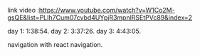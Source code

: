 link video :https://www.youtube.com/watch?v=W1Co2M-gsQE&list=PLIh7Cum07cvbd4UYpjR3mpnlRSEtPVc89&index=2

day 1:   1:38:54.
day 2:   3:37:26.
day 3:   4:43:05.
 
 navigation with react navigation.